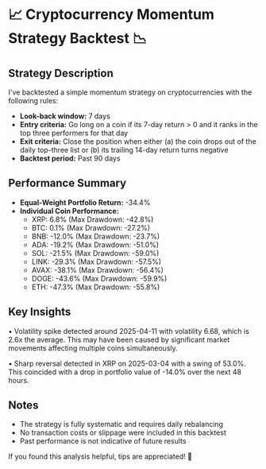 # 📈 Cryptocurrency Momentum Strategy Backtest 📉

## Strategy Description

I've backtested a simple momentum strategy on cryptocurrencies with the following rules:

- **Look-back window:** 7 days
- **Entry criteria:** Go long on a coin if its 7-day return > 0 and it ranks in the top three performers for that day
- **Exit criteria:** Close the position when either (a) the coin drops out of the daily top-three list or (b) its trailing 14-day return turns negative
- **Backtest period:** Past 90 days

## Performance Summary

- **Equal-Weight Portfolio Return:** -34.4%
- **Individual Coin Performance:**
  - XRP: 6.8% (Max Drawdown: -42.8%)
  - BTC: 0.1% (Max Drawdown: -27.2%)
  - BNB: -12.0% (Max Drawdown: -23.7%)
  - ADA: -19.2% (Max Drawdown: -51.0%)
  - SOL: -21.5% (Max Drawdown: -59.0%)
  - LINK: -29.3% (Max Drawdown: -57.5%)
  - AVAX: -38.1% (Max Drawdown: -56.4%)
  - DOGE: -43.6% (Max Drawdown: -59.9%)
  - ETH: -47.3% (Max Drawdown: -55.8%)

## Key Insights

• Volatility spike detected around 2025-04-11 with volatility 6.68, which is 2.6x the average. This may have been caused by significant market movements affecting multiple coins simultaneously.

• Sharp reversal detected in XRP on 2025-03-04 with a swing of 53.0%. This coincided with a drop in portfolio value of -14.0% over the next 48 hours.

## Notes

- The strategy is fully systematic and requires daily rebalancing
- No transaction costs or slippage were included in this backtest
- Past performance is not indicative of future results

If you found this analysis helpful, tips are appreciated! 🙏
